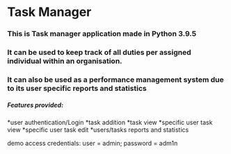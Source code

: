 # Task Manager
### This is Task manager application made in Python 3.9.5
### It can be used to keep track of all duties per assigned individual within an organisation.
### It can also be used as a performance management system due to its user specific reports and statistics

##### Features provided:
*user authentication/Login
*task addition
*task view
*specific user task view
*specific user task edit
*users/tasks reports and statistics

demo access credentials: user = admin; password = adm1n
